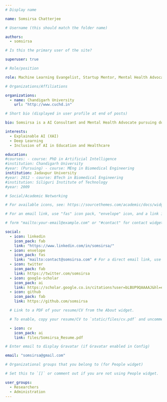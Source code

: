 ```yaml
---
# Display name

name: Somsirsa Chatterjee

# Username (this should match the folder name)

authors:
  - somsirsa

# Is this the primary user of the site?

superuser: true

# Role/position

role: Machine Learning Evangelist, Startup Mentor, Mental Health Advocate

# Organizations/Affiliations

organizations:
  - name: Chandigarh University
    url: "http://www.cuchd.in"

# Short bio (displayed in user profile at end of posts)

bio: Somsirsa is a AI Consultant and Mental Health Advocate pursuing doctoral research on Explainable AI in the Healthcare domain. He also advocates the ethical use of AI. He is also working towards inclusion of AI curriculum in schools. He also believes that we are students of a global classroom and has an entrepreneurial mindset.

interests:
  - Explainable AI (XAI)
  - Deep Learning
  - Inclusion of AI in Education and Healthcare

education:
#courses: - course: PhD in Artificial Intelligence
#institution: Chandigarh University
#year: (Pursuing) - course: MEng in Biomedical Engineering
institution: Jadavpur University
#year: 2012 - course: BTech in Biomedical Engineering
#institution: Siliguri Institute of Technology
#year: 2009

# Social/Academic Networking

# For available icons, see: https://sourcethemes.com/academic/docs/widgets/#icons

# For an email link, use "fas" icon pack, "envelope" icon, and a link in the

# form "mailto:your-email@example.com" or "#contact" for contact widget.

social:
  - icon: linkedin
    icon_pack: fab
    link: "https://www.linkedin.com/in/somsirsa/"
  - icon: envelope
    icon_pack: fas
    link: "mailto:contact@somsirsa.com" # For a direct email link, use "mailto:test@example.org".
  - icon: twitter
    icon_pack: fab
    link: https://twitter.com/somsirsa
  - icon: google-scholar
    icon_pack: ai
    link: https://scholar.google.co.in/citations?user=bLBUP9QAAAAJ&hl=en
  - icon: github
    icon_pack: fab
    link: https://github.com/somsirsa

  # Link to a PDF of your resume/CV from the About widget.

  # To enable, copy your resume/CV to `static/files/cv.pdf` and uncomment the lines below.

  - icon: cv
    icon_pack: ai
    link: files/Somsirsa_Resume.pdf

# Enter email to display Gravatar (if Gravatar enabled in Config)

email: "somsirsa@gmail.com"

# Organizational groups that you belong to (for People widget)

# Set this to `[]` or comment out if you are not using People widget.

user_groups:
  - Researchers
  - Administration
---
```

